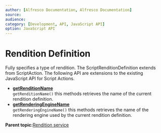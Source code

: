 ```yaml
---
author: [Alfresco Documentation, Alfresco Documentation]
source: 
audience: 
category: [Development, API, JavaScript API]
option: JavaScript API
---
```


# Rendition Definition

Fully specifies a type of rendition. The ScriptRenditionDefinition extends from ScriptAction. The following API are extensions to the existing JavaScript API for Script Actions.

-   **[getRenditionName](../references/API-JS-getRenditionName.md)**  
 `getRenditionName()` this methods retrieves the name of the current rendition definition.
-   **[getRenderingEngineName](../references/API-JS-getRenderingEngineName.md)**  
 `getRenderingEngineName()` this methods retrieves the name of the rendering engine used by the current rendition definition.

**Parent topic:**[Rendition service](../references/API-JS-RenditionService.md)

